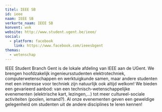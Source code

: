 ```yaml
---
titel: IEEE SB
id: ieee
naam: IEEE SB
verkorte_naam: IEEE SB
konvent: wvk
website: http://www.student.ugent.be/ieee/
social: 
  - platform: facebook
    link: https://www.facebook.com/ieeesbgent
themas:
  - wetenschap
---
```


IEEE Student Branch Gent is de lokale afdeling van IEEE aan de UGent. We brengen hoofdzakelijk ingenieursstudenten elektrotechniek, computerwetenschappen en werktuigkunde samen, maar andere studenten met een interesse voor techniek zijn natuurlijk ook altijd welkom! We bieden een gevarieerd aanbod: van een technisch-wetenschappelijke evenementen (elektrische kart, lezingen,…) tot meer cultureel-sociale activiteiten (poolen, iemand?). Al onze evenementen geven een geweldige gelegenheid om studenten uit de andere disciplines te leren kennen!
